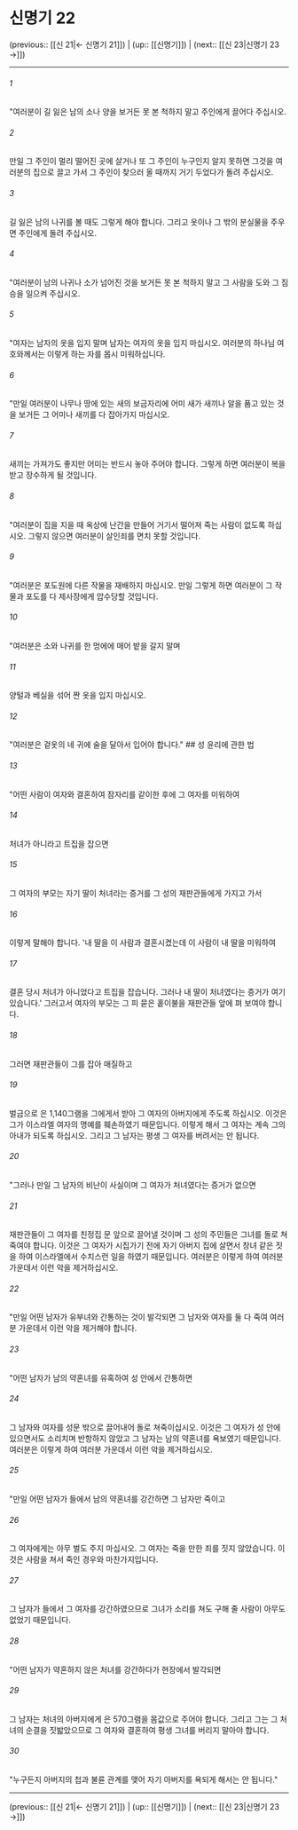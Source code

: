 # 신명기 22

(previous:: [[신 21|← 신명기 21]]) | (up:: [[신명기]]) | (next:: [[신 23|신명기 23 →]])

***




###### 1 

"여러분이 길 잃은 남의 소나 양을 보거든 못 본 척하지 말고 주인에게 끌어다 주십시오. 



###### 2 

만일 그 주인이 멀리 떨어진 곳에 살거나 또 그 주인이 누구인지 알지 못하면 그것을 여러분의 집으로 끌고 가서 그 주인이 찾으러 올 때까지 거기 두었다가 돌려 주십시오. 



###### 3 

길 잃은 남의 나귀를 볼 때도 그렇게 해야 합니다. 그리고 옷이나 그 밖의 분실물을 주우면 주인에게 돌려 주십시오. 



###### 4 

"여러분이 남의 나귀나 소가 넘어진 것을 보거든 못 본 척하지 말고 그 사람을 도와 그 짐승을 일으켜 주십시오. 



###### 5 

"여자는 남자의 옷을 입지 말며 남자는 여자의 옷을 입지 마십시오. 여러분의 하나님 여호와께서는 이렇게 하는 자를 몹시 미워하십니다. 



###### 6 

"만일 여러분이 나무나 땅에 있는 새의 보금자리에 어미 새가 새끼나 알을 품고 있는 것을 보거든 그 어미나 새끼를 다 잡아가지 마십시오. 



###### 7 

새끼는 가져가도 좋지만 어미는 반드시 놓아 주어야 합니다. 그렇게 하면 여러분이 복을 받고 장수하게 될 것입니다. 



###### 8 

"여러분이 집을 지을 때 옥상에 난간을 만들어 거기서 떨어져 죽는 사람이 없도록 하십시오. 그렇지 않으면 여러분이 살인죄를 면치 못할 것입니다. 



###### 9 

"여러분은 포도원에 다른 작물을 재배하지 마십시오. 만일 그렇게 하면 여러분이 그 작물과 포도를 다 제사장에게 압수당할 것입니다. 



###### 10 

"여러분은 소와 나귀를 한 멍에에 매어 밭을 갈지 말며 



###### 11 

양털과 베실을 섞어 짠 옷을 입지 마십시오. 



###### 12 

"여러분은 겉옷의 네 귀에 술을 달아서 입어야 합니다." ## 성 윤리에 관한 법 



###### 13 

"어떤 사람이 여자와 결혼하여 잠자리를 같이한 후에 그 여자를 미워하여 



###### 14 

처녀가 아니라고 트집을 잡으면 



###### 15 

그 여자의 부모는 자기 딸이 처녀라는 증거를 그 성의 재판관들에게 가지고 가서 



###### 16 

이렇게 말해야 합니다. '내 딸을 이 사람과 결혼시켰는데 이 사람이 내 딸을 미워하여 



###### 17 

결혼 당시 처녀가 아니었다고 트집을 잡습니다. 그러나 내 딸이 처녀였다는 증거가 여기 있습니다.' 그러고서 여자의 부모는 그 피 묻은 홑이불을 재판관들 앞에 펴 보여야 합니다. 



###### 18 

그러면 재판관들이 그를 잡아 매질하고 



###### 19 

벌금으로 은 1,140그램을 그에게서 받아 그 여자의 아버지에게 주도록 하십시오. 이것은 그가 이스라엘 여자의 명예를 훼손하였기 때문입니다. 이렇게 해서 그 여자는 계속 그의 아내가 되도록 하십시오. 그리고 그 남자는 평생 그 여자를 버려서는 안 됩니다. 



###### 20 

"그러나 만일 그 남자의 비난이 사실이며 그 여자가 처녀였다는 증거가 없으면 



###### 21 

재판관들이 그 여자를 친정집 문 앞으로 끌어낼 것이며 그 성의 주민들은 그녀를 돌로 쳐죽여야 합니다. 이것은 그 여자가 시집가기 전에 자기 아버지 집에 살면서 창녀 같은 짓을 하여 이스라엘에서 수치스런 일을 하였기 때문입니다. 여러분은 이렇게 하여 여러분 가운데서 이런 악을 제거하십시오. 



###### 22 

"만일 어떤 남자가 유부녀와 간통하는 것이 발각되면 그 남자와 여자를 둘 다 죽여 여러분 가운데서 이런 악을 제거해야 합니다. 



###### 23 

"어떤 남자가 남의 약혼녀를 유혹하여 성 안에서 간통하면 



###### 24 

그 남자와 여자를 성문 밖으로 끌어내어 돌로 쳐죽이십시오. 이것은 그 여자가 성 안에 있으면서도 소리치며 반항하지 않았고 그 남자는 남의 약혼녀를 욕보였기 때문입니다. 여러분은 이렇게 하여 여러분 가운데서 이런 악을 제거하십시오. 



###### 25 

"만일 어떤 남자가 들에서 남의 약혼녀를 강간하면 그 남자만 죽이고 



###### 26 

그 여자에게는 아무 벌도 주지 마십시오. 그 여자는 죽을 만한 죄를 짓지 않았습니다. 이것은 사람을 쳐서 죽인 경우와 마찬가지입니다. 



###### 27 

그 남자가 들에서 그 여자를 강간하였으므로 그녀가 소리를 쳐도 구해 줄 사람이 아무도 없었기 때문입니다. 



###### 28 

"어떤 남자가 약혼하지 않은 처녀를 강간하다가 현장에서 발각되면 



###### 29 

그 남자는 처녀의 아버지에게 은 570그램을 몸값으로 주어야 합니다. 그리고 그는 그 처녀의 순결을 짓밟았으므로 그 여자와 결혼하여 평생 그녀를 버리지 말아야 합니다. 



###### 30 

"누구든지 아버지의 첩과 불륜 관계를 맺어 자기 아버지를 욕되게 해서는 안 됩니다."

***

(previous:: [[신 21|← 신명기 21]]) | (up:: [[신명기]]) | (next:: [[신 23|신명기 23 →]])
